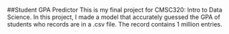 ##Student GPA Predictor
This is my final project for CMSC320: Intro to Data Science. In this project, I made a model that accurately guessed the GPA of students who records are in a 
.csv file. The record contains 1 million entries.
